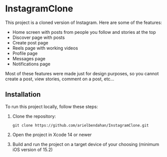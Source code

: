 # InstagramClone

This project is a cloned version of Instagram. Here are some of the features:

- Home screen with posts from people you follow and stories at the top
- Discover page with posts
- Create post page
- Reels page with working videos
- Profile page
- Messages page
- Notifications page


Most of these features were made just for design purposes, so you cannot create a post, view stories, comment on a post, etc...

## Installation

To run this project locally, follow these steps:

1. Clone the repository:
   
   ```
   git clone https://github.com/arielbendahan/InstagramClone.git
   ```
2. Open the project in Xcode 14 or newer
3. Build and run the project on a target device of your choosing (minimum iOS version of 15.2)
